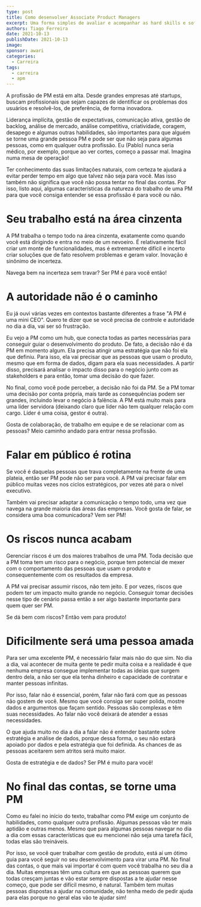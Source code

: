 ```yaml
---
type: post
title: Como desenvolver Associate Product Managers
excerpt: Uma forma simples de avaliar e acompanhar as hard skills e soft skills de quem está começando na área de produto
authors: Tiago Ferreira
date: 2021-10-13
publishDate: 2021-10-13
image: 
sponsor: awari
categories:
  - Carreira
tags:
  - carreira
  - apm
---
```


A profissão de PM está em alta. Desde grandes empresas até startups, buscam profissionais que sejam capazes de identificar os problemas dos usuários e resolvê-los, de preferência, de forma inovadora.

Liderança implícita, gestão de expectativas, comunicação ativa, gestão de backlog, análise de mercado, análise competitiva, criatividade, coragem, desapego e algumas outras habilidades, são importantes para que alguém se torne uma grande pessoa PM e pode ser que não seja para algumas pessoas, como em qualquer outra profissão. Eu (Pablo) nunca seria médico, por exemplo, porque ao ver cortes, começo a passar mal. Imagina numa mesa de operação!

Ter conhecimento das suas limitações naturais, com certeza te ajudará a evitar perder tempo em algo que talvez não seja para você. Mas isso também não significa que você não possa tentar no final das contas. Por isso, listo aqui, algumas características da natureza do trabalho de uma PM para que você consiga entender se essa profissão é para você ou não.

# Seu trabalho está na área cinzenta

A PM trabalha o tempo todo na área cinzenta, exatamente como quando você está dirigindo e entra no meio de um nevoeiro. É relativamente fácil criar um monte de funcionalidades, mas é extremamente difícil e incerto criar soluções que de fato resolvem problemas e geram valor. Inovação é sinônimo de incerteza.

Navega bem na incerteza sem travar? Ser PM é para você então!

# A autoridade não é o caminho

Eu já ouvi várias vezes em contextos bastante diferentes a frase "A PM é uma mini CEO". Quero te dizer que se você precisa de controle e autoridade no dia a dia, vai ser só frustração.

Eu vejo a PM como um hub, que conecta todas as partes necessárias para conseguir guiar o desenvolvimento do produto. De fato, a decisão não é da PM em momento algum. Ela precisa atingir uma estratégia que não foi ela que definiu. Para isso, ela vai precisar que as pessoas que usam o produto, mesmo que em forma de dados, digam para ela suas necessidades. A partir disso, precisará analisar o impacto disso para o negócio junto com as stakeholders e para então, tomar uma decisão do que fazer.

No final, como você pode perceber, a decisão não foi da PM. Se a PM tomar uma decisão por conta própria, mais tarde as consequências podem ser grandes, incluindo levar o negócio à falência. A PM está muito mais para uma líder servidora (deixando claro que líder não tem qualquer relação com cargo. Líder é uma coisa, gestor é outra).

Gosta de colaboração, de trabalho em equipe e de se relacionar com as pessoas? Meio caminho andado para entrar nessa profissão.

# Falar em público é rotina

Se você é daquelas pessoas que trava completamente na frente de uma plateia, então ser PM pode não ser para você. A PM vai precisar falar em público muitas vezes nos ciclos estratégicos, por vezes até para o nível executivo.

Também vai precisar adaptar a comunicação o tempo todo, uma vez que navega na grande maioria das áreas das empresas. Você gosta de falar, se considera uma boa comunicadora? Vem ser PM!

# Os riscos nunca acabam

Gerenciar riscos é um dos maiores trabalhos de uma PM. Toda decisão que a PM toma tem um risco para o negócio, porque tem potencial de mexer com o comportamento das pessoas que usam o produto e consequentemente com os resultados da empresa.

A PM vai precisar assumir riscos, não tem jeito. E por vezes, riscos que podem ter um impacto muito grande no negócio. Conseguir tomar decisões nesse tipo de cenário passa então a ser algo bastante importante para quem quer ser PM.

Se dá bem com riscos? Então vem para produto!

# Dificilmente será uma pessoa amada

Para ser uma excelente PM, é necessário falar  mais não do que sim. No dia a dia, vai acontecer de muita gente te pedir muita coisa e a realidade é que nenhuma empresa consegue implementar todas as ideias que surgem dentro dela, a não ser que ela tenha dinheiro e capacidade de contratar e manter pessoas infinitas.

Por isso, falar não é essencial, porém, falar não fará com que as pessoas não gostem de você. Mesmo que você consiga ser super polida, mostre dados e argumentos que façam sentido. Pessoas são complexas e têm suas necessidades. Ao falar não você deixará de atender a essas necessidades.

O que ajuda muito no dia a dia a falar não é entender bastante sobre estratégia e análise de dados, porque dessa forma, o seu não estará apoiado por dados e pela estratégia que foi definida. As chances de as pessoas aceitarem sem atritos será muito maior.

Gosta de estratégia e de dados? Ser PM é muito para você!

# No final das contas, se torne uma PM

Como eu falei no início do texto, trabalhar como PM exige um conjunto de habilidades, como qualquer outra profissão. Algumas pessoas vão ter mais aptidão e outras menos. Mesmo que para algumas pessoas navegar no dia a dia com essas características que eu mencionei não seja uma tarefa fácil, todas elas são treináveis.

Por isso, se você quer trabalhar com gestão de produto, está aí um ótimo guia para você seguir no seu desenvolvimento para virar uma PM. No final das contas, o que mais vai importar é com quem você trabalha no seu dia a dia. Muitas empresas têm uma cultura em que as pessoas querem que todas cresçam juntas e vão estar sempre dispostas a te ajudar nesse começo, que pode ser difícil mesmo, é natural. Também tem muitas pessoas dispostas a ajudar na comunidade, não tenha medo de pedir ajuda para elas porque no geral elas vão te ajudar sim!
